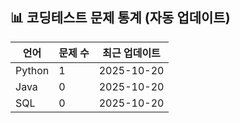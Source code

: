 






## 📊 코딩테스트 문제 통계 (자동 업데이트)

| 언어 | 문제 수 | 최근 업데이트 |
|------|----------|----------------|
| Python | 1 | 2025-10-20 |
| Java | 0 | 2025-10-20 |
| SQL | 0 | 2025-10-20 |
